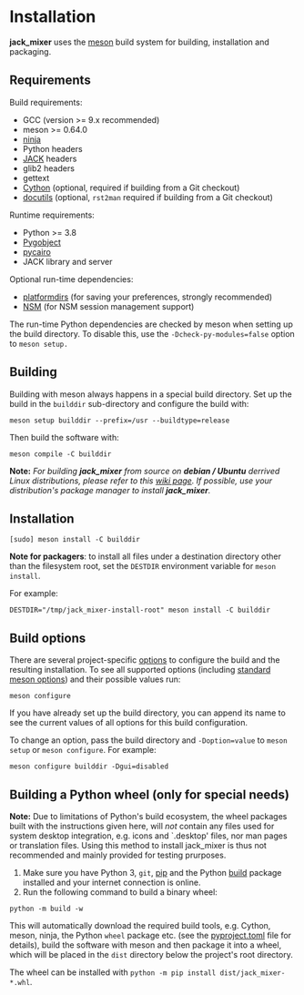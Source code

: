 Installation
============

**jack_mixer** uses the [meson] build system for building, installation and
packaging.


## Requirements

Build requirements:

 * GCC (version >= 9.x recommended)
 * meson >= 0.64.0
 * [ninja]
 * Python headers
 * [JACK] headers
 * glib2 headers
 * gettext
 * [Cython] (optional, required if building from a Git checkout)
 * [docutils] (optional, `rst2man` required if building from a Git checkout)

Runtime requirements:

 * Python >= 3.8
 * [Pygobject]
 * [pycairo]
 * JACK library and server

Optional run-time dependencies:

* [platformdirs] (for saving your preferences, strongly recommended)
* [NSM] (for NSM session management support)

The run-time Python dependencies are checked by meson when setting up the
build directory. To disable this, use the `-Dcheck-py-modules=false` option to
`meson setup.`


## Building

Building with meson always happens in a special build directory. Set up the
build in the `builddir` sub-directory and configure the build with:

```console
meson setup builddir --prefix=/usr --buildtype=release
```

Then build the software with:

```console
meson compile -C builddir
```

**Note:** *For building **jack_mixer** from source on **debian / Ubuntu**
derrived Linux distributions, please refer to this [wiki page]. If possible,
use your distribution's package manager to install **jack_mixer**.*


## Installation

```console
[sudo] meson install -C builddir
```

**Note for packagers**: to install all files under a destination directory
other than the filesystem root, set the `DESTDIR` environment variable for
`meson install`.

For example:

```console
DESTDIR="/tmp/jack_mixer-install-root" meson install -C builddir
```


## Build options

There are several project-specific [options] to configure the build and the
resulting installation. To see all supported options (including [standard
meson options]) and their possible values run:

```console
meson configure
```

If you have already set up the build directory, you can append its name
to see the current values of all options for this build configuration.

To change an option, pass the build directory and `-Doption=value` to
`meson setup` or `meson configure`. For example:

```console
meson configure builddir -Dgui=disabled
```


## Building a Python wheel (only for special needs)

**Note:** Due to limitations of Python's build ecosystem, the wheel packages
built with the instructions given here, will *not* contain any files used
for system desktop integration, e.g. icons and `.desktop' files, nor man pages
or translation files. Using this method to install jack_mixer is thus not
recommended and mainly provided for testing prurposes.

1. Make sure you have Python 3, `git`, [pip] and the Python [build] package
   installed and your internet connection is online.
2. Run the following command to build a binary wheel:

```console
python -m build -w
```

This will automatically download the required build tools, e.g. Cython, meson,
ninja, the Python `wheel` package etc. (see the [pyproject.toml] file for
details), build the software with meson and then package it into a wheel, which
will be placed in the `dist` directory below the project's root directory.

The wheel can be installed with `python -m pip install dist/jack_mixer-*.whl`.


[docutils]: https://pypi.org/project/docutils/
[build]: https://pypi.org/project/build
[Cython]: https://cython.org/
[JACK]: https://jackaudio.org/
[meson]: https://mesonbuild.com/
[ninja]: https://ninja-build.org/
[NSM]: https://new-session-manager.jackaudio.org/
[options]: https://mesonbuild.com/Build-options.html
[pip]: https://pypi.org/project/pip
[pycairo]: https://pypi.org/project/pycairo/
[PyGObject]: https://pypi.org/project/PyGObject/
[platformdirs]: https://pypi.org/project/platformdirs/
[PEP-517]: https://www.python.org/dev/peps/pep-0517/
[pyproject.toml]: ./pyproject.toml
[standard meson options]: https://mesonbuild.com/Builtin-options.html
[wiki page]: https://github.com/jack-mixer/jack_mixer/wiki/Installing-on-debian---Ubuntu
